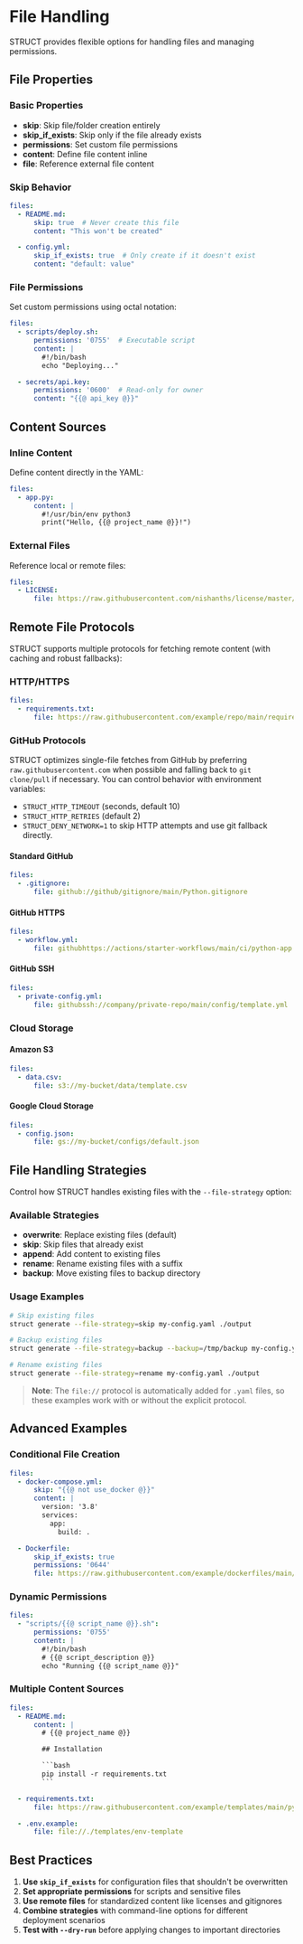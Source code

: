 # File Handling

STRUCT provides flexible options for handling files and managing permissions.

## File Properties

### Basic Properties

- **skip**: Skip file/folder creation entirely
- **skip_if_exists**: Skip only if the file already exists
- **permissions**: Set custom file permissions
- **content**: Define file content inline
- **file**: Reference external file content

### Skip Behavior

```yaml
files:
  - README.md:
      skip: true  # Never create this file
      content: "This won't be created"

  - config.yml:
      skip_if_exists: true  # Only create if it doesn't exist
      content: "default: value"
```

### File Permissions

Set custom permissions using octal notation:

```yaml
files:
  - scripts/deploy.sh:
      permissions: '0755'  # Executable script
      content: |
        #!/bin/bash
        echo "Deploying..."

  - secrets/api.key:
      permissions: '0600'  # Read-only for owner
      content: "{{@ api_key @}}"
```

## Content Sources

### Inline Content

Define content directly in the YAML:

```yaml
files:
  - app.py:
      content: |
        #!/usr/bin/env python3
        print("Hello, {{@ project_name @}}!")
```

### External Files

Reference local or remote files:

```yaml
files:
  - LICENSE:
      file: https://raw.githubusercontent.com/nishanths/license/master/LICENSE
```

## Remote File Protocols

STRUCT supports multiple protocols for fetching remote content (with caching and robust fallbacks):

### HTTP/HTTPS

```yaml
files:
  - requirements.txt:
      file: https://raw.githubusercontent.com/example/repo/main/requirements.txt
```

### GitHub Protocols

STRUCT optimizes single-file fetches from GitHub by preferring `raw.githubusercontent.com` when possible and falling back to `git clone/pull` if necessary. You can control behavior with environment variables:

- `STRUCT_HTTP_TIMEOUT` (seconds, default 10)
- `STRUCT_HTTP_RETRIES` (default 2)
- `STRUCT_DENY_NETWORK=1` to skip HTTP attempts and use git fallback directly.

#### Standard GitHub

```yaml
files:
  - .gitignore:
      file: github://github/gitignore/main/Python.gitignore
```

#### GitHub HTTPS

```yaml
files:
  - workflow.yml:
      file: githubhttps://actions/starter-workflows/main/ci/python-app.yml
```

#### GitHub SSH

```yaml
files:
  - private-config.yml:
      file: githubssh://company/private-repo/main/config/template.yml
```

### Cloud Storage

#### Amazon S3

```yaml
files:
  - data.csv:
      file: s3://my-bucket/data/template.csv
```

#### Google Cloud Storage

```yaml
files:
  - config.json:
      file: gs://my-bucket/configs/default.json
```

## File Handling Strategies

Control how STRUCT handles existing files with the `--file-strategy` option:

### Available Strategies

- **overwrite**: Replace existing files (default)
- **skip**: Skip files that already exist
- **append**: Add content to existing files
- **rename**: Rename existing files with a suffix
- **backup**: Move existing files to backup directory

### Usage Examples

```sh
# Skip existing files
struct generate --file-strategy=skip my-config.yaml ./output

# Backup existing files
struct generate --file-strategy=backup --backup=/tmp/backup my-config.yaml ./output

# Rename existing files
struct generate --file-strategy=rename my-config.yaml ./output
```

> **Note**: The `file://` protocol is automatically added for `.yaml` files, so these examples work with or without the explicit protocol.

## Advanced Examples

### Conditional File Creation

```yaml
files:
  - docker-compose.yml:
      skip: "{{@ not use_docker @}}"
      content: |
        version: '3.8'
        services:
          app:
            build: .

  - Dockerfile:
      skip_if_exists: true
      permissions: '0644'
      file: https://raw.githubusercontent.com/example/dockerfiles/main/python.Dockerfile
```

### Dynamic Permissions

```yaml
files:
  - "scripts/{{@ script_name @}}.sh":
      permissions: '0755'
      content: |
        #!/bin/bash
        # {{@ script_description @}}
        echo "Running {{@ script_name @}}"
```

### Multiple Content Sources

```yaml
files:
  - README.md:
      content: |
        # {{@ project_name @}}

        ## Installation

        ```bash
        pip install -r requirements.txt
        ```

  - requirements.txt:
      file: https://raw.githubusercontent.com/example/templates/main/python-requirements.txt

  - .env.example:
      file: file://./templates/env-template
```

## Best Practices

1. **Use `skip_if_exists`** for configuration files that shouldn't be overwritten
2. **Set appropriate permissions** for scripts and sensitive files
3. **Use remote files** for standardized content like licenses and gitignores
4. **Combine strategies** with command-line options for different deployment scenarios
5. **Test with `--dry-run`** before applying changes to important directories
